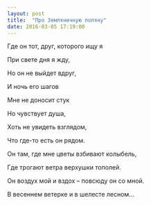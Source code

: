 ```yaml
---
layout: post
title:  "Про Земляничную поляну"
date: 2016-03-05 17:19:00
---
```


Где он тот, друг, которого ищу я

При свете дня я жду,

Но он не выйдет вдруг,

И ночь его шагов

Мне не доносит стук

Но чувствует душа,

Хоть не увидеть взглядом,

Что где-то есть он рядом.

Он там, где мне цветы взбивают колыбель,

Где трогают ветра верхушки тополей.

Он воздух мой и вздох – повсюду он со мной.

В весеннем ветерке и в шелесте лесном...
